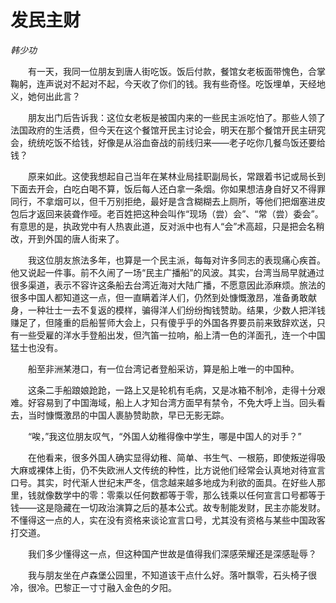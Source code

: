 # 发民主财

*韩少功*

　　有一天，我同一位朋友到唐人街吃饭。饭后付款，餐馆女老板面带愧色，合掌鞠躬，连声说对不起对不起，今天收了你们的钱。我有些奇怪。吃饭埋单，天经地义，她何出此言？

　　朋友出门后告诉我：这位女老板是被国内来的一些民主派吃怕了。那些人领了法国政府的生活费，但今天在这个餐馆开民主讨论会，明天在那个餐馆开民主研究会，统统吃饭不给钱，好像是从浴血奋战的前线归来——老子吃你几餐鸟饭还要给钱？

　　原来如此。这使我想起自己当年在某林业局挂职副局长，常跟着书记或局长到下面去开会，白吃白喝不算，饭后每人还白拿一条烟。你如果想洁身自好又不得罪同行，不拿烟可以，但千万别拒绝，最好是含含糊糊去上厕所，等他们把烟塞进皮包后才返回来装聋作哑。老百姓把这种会叫作“现场（尝）会”、“常（尝）委会”。有意思的是，执政党中有人热衷此道，反对派中也有人“会”术高超，只是把会名稍改，开到外国的唐人街来了。

　　我这位朋友旅法多年，也算是一个民主派，每每对许多同志的表现痛心疾首。他又说起一件事。前不久闹了一场“民主广播船”的风波。其实，台湾当局早就通过很多渠道，表示不容许这条船去台湾近海对大陆广播，不愿意因此添麻烦。旅法的很多中国人都知道这一点，但一直瞒着洋人们，仍然到处慷慨激昂，准备勇敢献身，一种壮士一去不复返的模样，骗得洋人们纷纷掏钱赞助。结果，少数人把洋钱赚足了，但隆重的启船誓师大会上，只有傻乎乎的外国各界要员前来致辞欢送，只有一些受雇的洋水手登船出发，但汽笛一拉响，船上清一色的洋面孔，连一个中国猛士也没有。

　　船至非洲某港口，有一位台湾记者登船采访，算是船上唯一的中国种。

　　这条二手船踉娘跄跄，一路上又是轮机有毛病，又是冰箱不制冷，走得十分艰难。好容易到了中国海域，船上人才知台湾方面早有禁令，不免大呼上当。回头看去，当时慷慨激昂的中国人裹胁赞助款，早已无影无踪。

　　“唉，”我这位朋友叹气，“外国人幼稚得像中学生，哪是中国人的对手？”

　　在他看来，很多外国人确实显得幼稚、简单、书生气、一根筋，即使叛逆得吸大麻或裸体上街，仍不失欧洲人文传统的种性，比方说他们经常会认真地对待宣言口号。其实，时代渐人世纪末严冬，信念越来越多地成为利欲的面具。在好些人那里，钱就像数学中的零：零乘以任何数都等于零，那么钱乘以任何宣言口号都等于钱——这是隐藏在一切政治演算之后的基本公式。故专制能发财，民主亦能发财。不懂得这一点的人，实在没有资格来谈论宣言口号，尤其没有资格与某些中国政客打交道。

　　我们多少懂得这一点，但这种国产世故是值得我们深感荣耀还是深感耻辱？

　　我与朋友坐在卢森堡公园里，不知道该干点什么好。落叶飘零，石头椅子很冷，很冷。巴黎正一寸寸融入金色的夕阳。